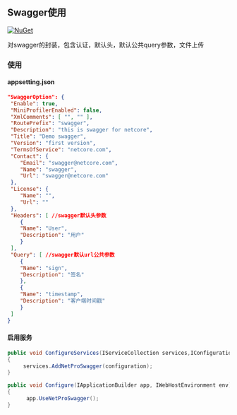 
## Swagger使用
 [![NuGet](https://img.shields.io/nuget/v/NetPro.Swagger.svg)](https://nuget.org/packages/NetPro.Swagger)

对swagger的封装，包含认证，默认头，默认公共query参数，文件上传

### 使用

#### appsetting.json 

```json
"SwaggerOption": {
 "Enable": true,
 "MiniProfilerEnabled": false,
 "XmlComments": [ "", "" ],
 "RoutePrefix": "swagger",
 "Description": "this is swagger for netcore",
 "Title": "Demo swagger",
 "Version": "first version",
 "TermsOfService": "netcore.com",
 "Contact": {
 	"Email": "swagger@netcore.com",
 	"Name": "swagger",
 	"Url": "swagger@netcore.com"
 },
 "License": {
 	"Name": "",
 	"Url": ""
 },
 "Headers": [ //swagger默认头参数
 	{
 	"Name": "User",
 	"Description": "用户"
 	}
 ],
 "Query": [ //swagger默认url公共参数
 	{
 	"Name": "sign",
 	"Description": "签名"
 	},
 	{
 	"Name": "timestamp",
 	"Description": "客户端时间戳"
 	}
 ]
}

```
#### 启用服务
```csharp
public void ConfigureServices(IServiceCollection services,IConfiguration configuration)
{
     services.AddNetProSwagger(configuration);
}

public void Configure(IApplicationBuilder app, IWebHostEnvironment env)
{
      app.UseNetProSwagger();
}
```